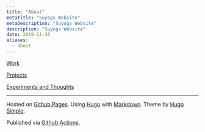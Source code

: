 ```yaml
---
title: "About"
metaTitle: "Suyogs Website"
metaDescription: "Suyogs Website"
description: "Suyogs Website"
date: 2019-11-26
aliases:
  - about
---
```


[Work](../work/)

[Projects](../projects/)

[Experiments and Thoughts](../categories/experiments/)

<!-- TODO: Add paginated / searchable index page -->

---

Hosted on [Github Pages](https://pages.github.com/). 
Using [Hugo](https://gohugo.io/) with [Markdown](https://daringfireball.net/projects/markdown/). Theme by [Hugo Simple](https://github.com/maolonglong/hugo-simple).

Published via [Github Actions](https://github.com/features/actions).